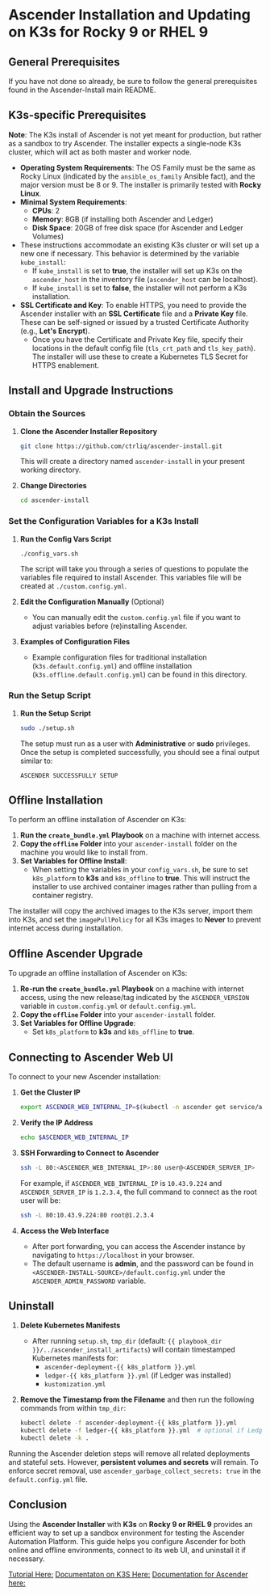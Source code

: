 # Ascender Installation and Updating on K3s for Rocky 9 or RHEL 9

## General Prerequisites

If you have not done so already, be sure to follow the general prerequisites found in the Ascender-Install main README.

## K3s-specific Prerequisites

**Note**: The K3s install of Ascender is not yet meant for production, but rather as a sandbox to try Ascender. The installer expects a single-node K3s cluster, which will act as both master and worker node.

- **Operating System Requirements**: The OS Family must be the same as Rocky Linux (indicated by the `ansible_os_family` Ansible fact), and the major version must be 8 or 9. The installer is primarily tested with **Rocky Linux**.
- **Minimal System Requirements**:
  - **CPUs**: 2
  - **Memory**: 8GB (if installing both Ascender and Ledger)
  - **Disk Space**: 20GB of free disk space (for Ascender and Ledger Volumes)
- These instructions accommodate an existing K3s cluster or will set up a new one if necessary. This behavior is determined by the variable `kube_install`:
  - If `kube_install` is set to **true**, the installer will set up K3s on the `ascender_host` in the inventory file (`ascender_host` can be localhost).
  - If `kube_install` is set to **false**, the installer will not perform a K3s installation.
- **SSL Certificate and Key**: To enable HTTPS, you need to provide the Ascender installer with an **SSL Certificate** file and a **Private Key** file. These can be self-signed or issued by a trusted Certificate Authority (e.g., **Let's Encrypt**).
  - Once you have the Certificate and Private Key file, specify their locations in the default config file (`tls_crt_path` and `tls_key_path`). The installer will use these to create a Kubernetes TLS Secret for HTTPS enablement.

## Install and Upgrade Instructions

### Obtain the Sources

1. **Clone the Ascender Installer Repository**
   ```bash
   git clone https://github.com/ctrliq/ascender-install.git
   ```
   This will create a directory named `ascender-install` in your present working directory.

2. **Change Directories**
   ```bash
   cd ascender-install
   ```

### Set the Configuration Variables for a K3s Install

1. **Run the Config Vars Script**
   ```bash
   ./config_vars.sh
   ```
   The script will take you through a series of questions to populate the variables file required to install Ascender. This variables file will be created at `./custom.config.yml`.

2. **Edit the Configuration Manually** (Optional)
   - You can manually edit the `custom.config.yml` file if you want to adjust variables before (re)installing Ascender.

3. **Examples of Configuration Files**
   - Example configuration files for traditional installation (`k3s.default.config.yml`) and offline installation (`k3s.offline.default.config.yml`) can be found in this directory.

### Run the Setup Script

1. **Run the Setup Script**
   ```bash
   sudo ./setup.sh
   ```
   The setup must run as a user with **Administrative** or **sudo** privileges. Once the setup is completed successfully, you should see a final output similar to:
   ```
   ASCENDER SUCCESSFULLY SETUP
   ```

## Offline Installation

To perform an offline installation of Ascender on K3s:

1. **Run the `create_bundle.yml` Playbook** on a machine with internet access.
2. **Copy the `offline` Folder** into your `ascender-install` folder on the machine you would like to install from.
3. **Set Variables for Offline Install**:
   - When setting the variables in your `config_vars.sh`, be sure to set `k8s_platform` to **k3s** and `k8s_offline` to **true**. This will instruct the installer to use archived container images rather than pulling from a container registry.

The installer will copy the archived images to the K3s server, import them into K3s, and set the `imagePullPolicy` for all K3s images to **Never** to prevent internet access during installation.

## Offline Ascender Upgrade

To upgrade an offline installation of Ascender on K3s:

1. **Re-run the `create_bundle.yml` Playbook** on a machine with internet access, using the new release/tag indicated by the `ASCENDER_VERSION` variable in `custom.config.yml` or `default.config.yml`.
2. **Copy the `offline` Folder** into your `ascender-install` folder.
3. **Set Variables for Offline Upgrade**:
   - Set `k8s_platform` to **k3s** and `k8s_offline` to **true**.

## Connecting to Ascender Web UI

To connect to your new Ascender installation:

1. **Get the Cluster IP**
   ```bash
   export ASCENDER_WEB_INTERNAL_IP=$(kubectl -n ascender get service/ascender-app-service -o jsonpath='{.spec.clusterIP}')
   ```

2. **Verify the IP Address**
   ```bash
   echo $ASCENDER_WEB_INTERNAL_IP
   ```

3. **SSH Forwarding to Connect to Ascender**
   ```bash
   ssh -L 80:<ASCENDER_WEB_INTERNAL_IP>:80 user@<ASCENDER_SERVER_IP>
   ```
   For example, if `ASCENDER_WEB_INTERNAL_IP` is `10.43.9.224` and `ASCENDER_SERVER_IP` is `1.2.3.4`, the full command to connect as the root user will be:
   ```bash
   ssh -L 80:10.43.9.224:80 root@1.2.3.4
   ```

4. **Access the Web Interface**
   - After port forwarding, you can access the Ascender instance by navigating to `https://localhost` in your browser.
   - The default username is **admin**, and the password can be found in `<ASCENDER-INSTALL-SOURCE>/default.config.yml` under the `ASCENDER_ADMIN_PASSWORD` variable.

## Uninstall

1. **Delete Kubernetes Manifests**
   - After running `setup.sh`, `tmp_dir` (default: `{{ playbook_dir }}/../ascender_install_artifacts`) will contain timestamped Kubernetes manifests for:
     - `ascender-deployment-{{ k8s_platform }}.yml`
     - `ledger-{{ k8s_platform }}.yml` (if Ledger was installed)
     - `kustomization.yml`

2. **Remove the Timestamp from the Filename** and then run the following commands from within `tmp_dir`:
   ```bash
   kubectl delete -f ascender-deployment-{{ k8s_platform }}.yml
   kubectl delete -f ledger-{{ k8s_platform }}.yml  # optional if Ledger was installed
   kubectl delete -k .
   ```

Running the Ascender deletion steps will remove all related deployments and stateful sets. However, **persistent volumes and secrets** will remain. To enforce secret removal, use `ascender_garbage_collect_secrets: true` in the `default.config.yml` file.

## Conclusion

Using the **Ascender Installer** with **K3s** on **Rocky 9 or RHEL 9** provides an efficient way to set up a sandbox environment for testing the Ascender Automation Platform. This guide helps you configure Ascender for both online and offline environments, connect to its web UI, and uninstall it if necessary.

[Tutorial Here:](https://www.youtube.com/watch?v=lswN7Ct1cjE)
[Documentaton on K3S Here:](https://docs.k3s.io/quick-start)
[Documentation for Ascender here:](https://github.com/ctrliq/ascender-install/blob/main/docs/k3s/README.md#k3s-specific-prerequisites)
